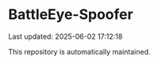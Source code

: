 # BattleEye-Spoofer

Last updated: 2025-06-02 17:12:18

This repository is automatically maintained.
